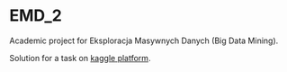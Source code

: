 # EMD_2

Academic project for Eksploracja Masywnych Danych (Big Data Mining). 

Solution for a task on [kaggle platform](https://www.kaggle.com/c/emotional-tweets/overview).
